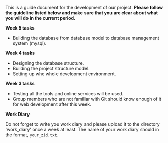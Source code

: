 This is a guide document for the development of our project. **Please follow the guideline listed below and make sure that you are clear about what you will do in the current period.**

**Week 5 tasks**

- Building the database from database model to database management system (mysql).

**Week 4 tasks**

- Designing the database structure.
- Building the project structure model.
- Setting up whe whole development environment.

**Week 3 tasks**

- Testing all the tools and online services will be used.
- Group members who are not familiar with Git should know enough of it for web development after this week.

**Work Diary**

Do not forget to write you work diary and please upload it to the directory 'work_diary' once a week at least. The name of your work diary should in the format, `your_zid.txt`.
